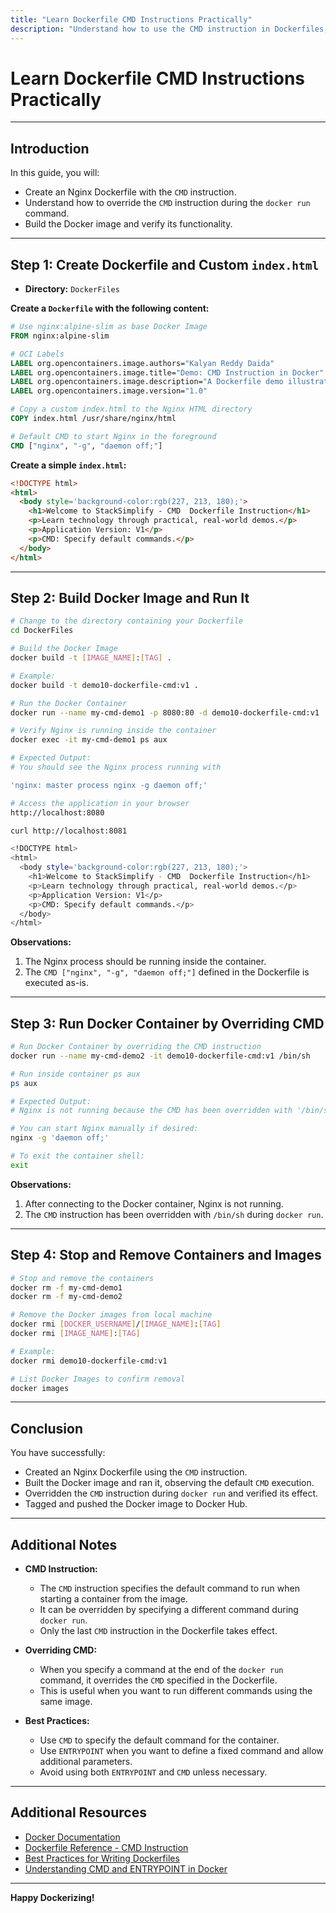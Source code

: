 ```yaml
---
title: "Learn Dockerfile CMD Instructions Practically"
description: "Understand how to use the CMD instruction in Dockerfiles, and how to override CMD during the 'docker run' command."
---
```


# Learn Dockerfile CMD Instructions Practically

---

## Introduction

In this guide, you will:

- Create an Nginx Dockerfile with the `CMD` instruction.
- Understand how to override the `CMD` instruction during the `docker run` command.
- Build the Docker image and verify its functionality.

---

## Step 1: Create Dockerfile and Custom `index.html`

- **Directory:** `DockerFiles`

**Create a `Dockerfile` with the following content:**

```dockerfile
# Use nginx:alpine-slim as base Docker Image
FROM nginx:alpine-slim

# OCI Labels
LABEL org.opencontainers.image.authors="Kalyan Reddy Daida"
LABEL org.opencontainers.image.title="Demo: CMD Instruction in Docker"
LABEL org.opencontainers.image.description="A Dockerfile demo illustrating the use of the CMD instruction"
LABEL org.opencontainers.image.version="1.0"

# Copy a custom index.html to the Nginx HTML directory
COPY index.html /usr/share/nginx/html

# Default CMD to start Nginx in the foreground
CMD ["nginx", "-g", "daemon off;"]
```

**Create a simple `index.html`:**

```html
<!DOCTYPE html> 
<html> 
  <body style='background-color:rgb(227, 213, 180);'> 
    <h1>Welcome to StackSimplify - CMD  Dockerfile Instruction</h1> 
    <p>Learn technology through practical, real-world demos.</p> 
    <p>Application Version: V1</p>     
    <p>CMD: Specify default commands.</p>     
  </body>
</html>
```

---

## Step 2: Build Docker Image and Run It

```bash
# Change to the directory containing your Dockerfile
cd DockerFiles

# Build the Docker Image
docker build -t [IMAGE_NAME]:[TAG] .

# Example:
docker build -t demo10-dockerfile-cmd:v1 .

# Run the Docker Container
docker run --name my-cmd-demo1 -p 8080:80 -d demo10-dockerfile-cmd:v1

# Verify Nginx is running inside the container
docker exec -it my-cmd-demo1 ps aux

# Expected Output:
# You should see the Nginx process running with 

'nginx: master process nginx -g daemon off;'

# Access the application in your browser
http://localhost:8080

curl http://localhost:8081

<!DOCTYPE html> 
<html> 
  <body style='background-color:rgb(227, 213, 180);'> 
    <h1>Welcome to StackSimplify - CMD  Dockerfile Instruction</h1> 
    <p>Learn technology through practical, real-world demos.</p> 
    <p>Application Version: V1</p>     
    <p>CMD: Specify default commands.</p>     
  </body>
</html>
```

**Observations:**

1. The Nginx process should be running inside the container.
2. The `CMD ["nginx", "-g", "daemon off;"]` defined in the Dockerfile is executed as-is.

---

## Step 3: Run Docker Container by Overriding CMD

```bash
# Run Docker Container by overriding the CMD instruction
docker run --name my-cmd-demo2 -it demo10-dockerfile-cmd:v1 /bin/sh

# Run inside container ps aux
ps aux

# Expected Output:
# Nginx is not running because the CMD has been overridden with '/bin/sh'

# You can start Nginx manually if desired:
nginx -g 'daemon off;'

# To exit the container shell:
exit
```

**Observations:**

1. After connecting to the Docker container, Nginx is not running.
2. The `CMD` instruction has been overridden with `/bin/sh` during `docker run`.

---

## Step 4: Stop and Remove Containers and Images

```bash
# Stop and remove the containers
docker rm -f my-cmd-demo1
docker rm -f my-cmd-demo2

# Remove the Docker images from local machine
docker rmi [DOCKER_USERNAME]/[IMAGE_NAME]:[TAG]
docker rmi [IMAGE_NAME]:[TAG]

# Example:
docker rmi demo10-dockerfile-cmd:v1

# List Docker Images to confirm removal
docker images
```

---

## Conclusion

You have successfully:

- Created an Nginx Dockerfile using the `CMD` instruction.
- Built the Docker image and ran it, observing the default `CMD` execution.
- Overridden the `CMD` instruction during `docker run` and verified its effect.
- Tagged and pushed the Docker image to Docker Hub.

---

## Additional Notes

- **CMD Instruction:**

  - The `CMD` instruction specifies the default command to run when starting a container from the image.
  - It can be overridden by specifying a different command during `docker run`.
  - Only the last `CMD` instruction in the Dockerfile takes effect.

- **Overriding CMD:**

  - When you specify a command at the end of the `docker run` command, it overrides the `CMD` specified in the Dockerfile.
  - This is useful when you want to run different commands using the same image.

- **Best Practices:**

  - Use `CMD` to specify the default command for the container.
  - Use `ENTRYPOINT` when you want to define a fixed command and allow additional parameters.
  - Avoid using both `ENTRYPOINT` and `CMD` unless necessary.

---

## Additional Resources

- [Docker Documentation](https://docs.docker.com/)
- [Dockerfile Reference - CMD Instruction](https://docs.docker.com/engine/reference/builder/#cmd)
- [Best Practices for Writing Dockerfiles](https://docs.docker.com/develop/develop-images/dockerfile_best-practices/)
- [Understanding CMD and ENTRYPOINT in Docker](https://docs.docker.com/engine/reference/builder/#understand-how-cmd-and-entrypoint-interact)

---

**Happy Dockerizing!**
